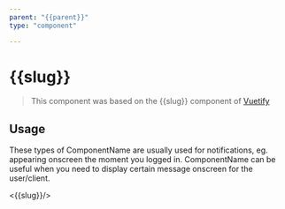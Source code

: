 ```yaml
---
parent: "{{parent}}"
type: "component"

---
```


# {{slug}}

>This component was based on the {{slug}} component of [Vuetify](https://vuetifyjs.com/en/components/{{slug}}/ "Vuetify's {{slug}} component")

## Usage

These types of ComponentName are usually used for notifications, eg. appearing onscreen the moment you logged in. ComponentName can be useful when you need to display certain message onscreen for the user/client.

<!-- Component template need to be here -->
<{{slug}}/>





